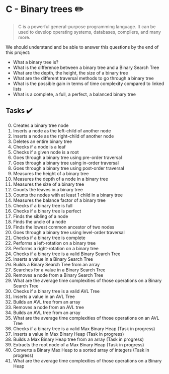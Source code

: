 # C - Binary trees :pencil2:

> C is a powerful general-purpose programming language. It can be used to develop operating systems, databases, compilers, and many more.

We should understand and be able to answer this questions by the end of this project:
  
* What a binary tree is?
* What is the difference between a binary tree and a Binary Search Tree
* What are the depth, the height, the size of a binary tree
* What are the different traversal methods to go through a binary tree
* What is the possible gain in terms of time complexity compared to linked lists
* What is a complete, a full, a perfect, a balanced binary tree

## Tasks :heavy_check_mark:

0. Creates a binary tree node
1. Inserts a node as the left-child of another node
2. Inserts a node as the right-child of another node
3. Deletes an entire binary tree
4. Checks if a node is a leaf
5. Checks if a given node is a root
6. Goes through a binary tree using pre-order traversal
7. Goes through a binary tree using in-order traversal
8. Goes through a binary tree using post-order traversal
9. Measures the height of a binary tree
10. Measures the depth of a node in a binary tree
11. Measures the size of a binary tree
12. Counts the leaves in a binary tree
13. Counts the nodes with at least 1 child in a binary tree
14. Measures the balance factor of a binary tree
15. Checks if a binary tree is full
16. Checks if a binary tree is perfect
17. Finds the sibling of a node
18. Finds the uncle of a node
19. Finds the lowest common ancestor of two nodes
20. Goes through a binary tree using level-order traversal
21. Checks if a binary tree is complete
22. Performs a left-rotation on a binary tree
23. Performs a right-rotation on a binary tree
24. Checks if a binary tree is a valid Binary Search Tree
25. Inserts a value in a Binary Search Tree
26. Builds a Binary Search Tree from an array
27. Searches for a value in a Binary Search Tree
28. Removes a node from a Binary Search Tree
29. What are the average time complexities of those operations on a Binary Search Tree
30. Checks if a binary tree is a valid AVL Tree
31. Inserts a value in an AVL Tree
32. Builds an AVL tree from an array
33. Removes a node from an AVL tree
34. Builds an AVL tree from an array
35. What are the average time complexities of those operations on an AVL Tree
36. Checks if a binary tree is a valid Max Binary Heap (Task in progress)
37. Inserts a value in Max Binary Heap (Task in progress)
38. Builds a Max Binary Heap tree from an array (Task in progress)
39. Extracts the root node of a Max Binary Heap (Task in progress)
40. Converts a Binary Max Heap to a sorted array of integers (Task in progress)
41. What are the average time complexities of those operations on a Binary Heap